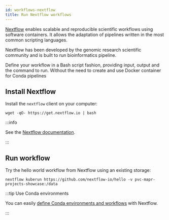 ```yaml
---
id: workflows-nextflow
title: Run Nextflow workflows
---
```


[Nextflow](https://www.nextflow.io/) enables scalable and reproducible scientific workflows using software containers. It allows the adaptation of pipelines written in the most common scripting languages.

Nextflow has been developed by the genomic research scientific community and is built to run bioinformatics pipeline.

Define your workflow in a Bash script fashion, providing input, output and the command to run. Without the need to create and use Docker container for Conda pipelines

## Install Nextflow

Install the `nextflow` client on your computer:

```shell
wget -qO- https://get.nextflow.io | bash
```

:::info

See the [Nextflow documentation](https://www.nextflow.io/docs/latest/getstarted.html#installation).

:::

## Run workflow

Try the hello world workflow from Nextflow using an existing storage:

```shell
nextflow kuberun https://github.com/nextflow-io/hello -v pvc-mapr-projects-showcase:/data
```

:::tip Use Conda environments

You can easily [define Conda environments and workflows](https://www.nextflow.io/docs/latest/conda.html) with Nextflow.

:::